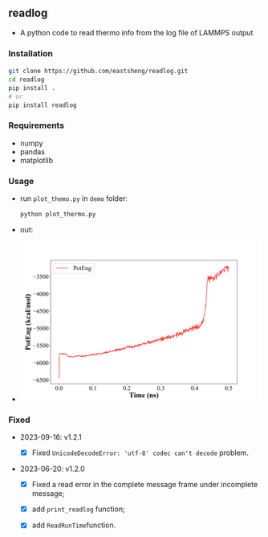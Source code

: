 ## readlog

- A python code to read thermo info from the log file of LAMMPS output

### Installation 

```bash
git clone https://github.com/eastsheng/readlog.git
cd readlog
pip install .
# or
pip install readlog
```

### Requirements

- numpy
- pandas
- matplotlib

### Usage 

- run `plot_themo.py` in `demo` folder:

  ```bash
  python plot_thermo.py
  ```

- out:
- ![](./demo/imgs/PotEng.png)



### Fixed

- 2023-09-16: v1.2.1
  - [x] Fixed `UnicodeDecodeError: 'utf-8' codec can't decode` problem.

- 2023-06-20: v1.2.0

  - [x] Fixed a read error in the complete message frame under incomplete message;

  - [x] add `print_readlog` function;

  - [x] add `ReadRunTime`function.




